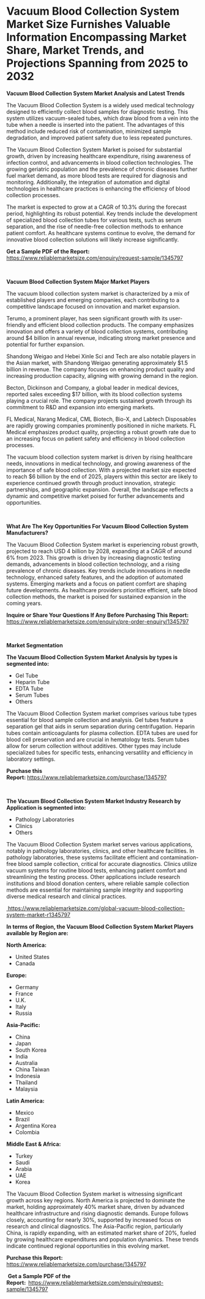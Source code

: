<p><h1>Vacuum Blood Collection System Market Size Furnishes Valuable Information Encompassing Market Share, Market Trends, and Projections Spanning from 2025 to 2032</h1></p><p><strong>Vacuum Blood Collection System Market Analysis and Latest Trends</strong></p>
<p><p>The Vacuum Blood Collection System is a widely used medical technology designed to efficiently collect blood samples for diagnostic testing. This system utilizes vacuum-sealed tubes, which draw blood from a vein into the tube when a needle is inserted into the patient. The advantages of this method include reduced risk of contamination, minimized sample degradation, and improved patient safety due to less repeated punctures.</p><p>The Vacuum Blood Collection System Market is poised for substantial growth, driven by increasing healthcare expenditure, rising awareness of infection control, and advancements in blood collection technologies. The growing geriatric population and the prevalence of chronic diseases further fuel market demand, as more blood tests are required for diagnosis and monitoring. Additionally, the integration of automation and digital technologies in healthcare practices is enhancing the efficiency of blood collection processes.</p><p>The market is expected to grow at a CAGR of 10.3% during the forecast period, highlighting its robust potential. Key trends include the development of specialized blood collection tubes for various tests, such as serum separation, and the rise of needle-free collection methods to enhance patient comfort. As healthcare systems continue to evolve, the demand for innovative blood collection solutions will likely increase significantly.</p></p>
<p><strong>Get a Sample PDF of the Report:&nbsp;</strong> <a href="https://www.reliablemarketsize.com/enquiry/request-sample/1345797?utm_campaign=3368&utm_medium=2&utm_source=Github&utm_content=ia&utm_term=13042025&utm_id=vacuum-blood-collection-system">https://www.reliablemarketsize.com/enquiry/request-sample/1345797</a></p>
<p>&nbsp;</p>
<p><strong>Vacuum Blood Collection System Major Market Players</strong></p>
<p><p>The vacuum blood collection system market is characterized by a mix of established players and emerging companies, each contributing to a competitive landscape focused on innovation and market expansion. </p><p>Terumo, a prominent player, has seen significant growth with its user-friendly and efficient blood collection products. The company emphasizes innovation and offers a variety of blood collection systems, contributing around $4 billion in annual revenue, indicating strong market presence and potential for further expansion.</p><p>Shandong Weigao and Hebei Xinle Sci and Tech are also notable players in the Asian market, with Shandong Weigao generating approximately $1.5 billion in revenue. The company focuses on enhancing product quality and increasing production capacity, aligning with growing demand in the region.</p><p>Becton, Dickinson and Company, a global leader in medical devices, reported sales exceeding $17 billion, with its blood collection systems playing a crucial role. The company projects sustained growth through its commitment to R&D and expansion into emerging markets.</p><p>FL Medical, Narang Medical, CML Biotech, Bio-X, and Labtech Disposables are rapidly growing companies prominently positioned in niche markets. FL Medical emphasizes product quality, projecting a robust growth rate due to an increasing focus on patient safety and efficiency in blood collection processes.</p><p>The vacuum blood collection system market is driven by rising healthcare needs, innovations in medical technology, and growing awareness of the importance of safe blood collection. With a projected market size expected to reach $6 billion by the end of 2025, players within this sector are likely to experience continued growth through product innovation, strategic partnerships, and geographic expansion. Overall, the landscape reflects a dynamic and competitive market poised for further advancements and opportunities.</p></p>
<p>&nbsp;</p>
<p><strong>What Are The Key Opportunities For Vacuum Blood Collection System Manufacturers?</strong></p>
<p><p>The Vacuum Blood Collection System market is experiencing robust growth, projected to reach USD 4 billion by 2028, expanding at a CAGR of around 6% from 2023. This growth is driven by increasing diagnostic testing demands, advancements in blood collection technology, and a rising prevalence of chronic diseases. Key trends include innovations in needle technology, enhanced safety features, and the adoption of automated systems. Emerging markets and a focus on patient comfort are shaping future developments. As healthcare providers prioritize efficient, safe blood collection methods, the market is poised for sustained expansion in the coming years.</p></p>
<p><strong>Inquire or Share Your Questions If Any Before Purchasing This Report:</strong> <a href="https://www.reliablemarketsize.com/enquiry/pre-order-enquiry/1345797?utm_campaign=3368&utm_medium=2&utm_source=Github&utm_content=ia&utm_term=13042025&utm_id=vacuum-blood-collection-system">https://www.reliablemarketsize.com/enquiry/pre-order-enquiry/1345797</a></p>
<p>&nbsp;</p>
<p><strong>Market Segmentation</strong></p>
<p><strong>The Vacuum Blood Collection System Market Analysis by types is segmented into:</strong></p>
<p><ul><li>Gel Tube</li><li>Heparin Tube</li><li>EDTA Tube</li><li>Serum Tubes</li><li>Others</li></ul></p>
<p><p>The Vacuum Blood Collection System market comprises various tube types essential for blood sample collection and analysis. Gel tubes feature a separation gel that aids in serum separation during centrifugation. Heparin tubes contain anticoagulants for plasma collection. EDTA tubes are used for blood cell preservation and are crucial in hematology tests. Serum tubes allow for serum collection without additives. Other types may include specialized tubes for specific tests, enhancing versatility and efficiency in laboratory settings.</p></p>
<p><strong>Purchase this Report:&nbsp;</strong><a href="https://www.reliablemarketsize.com/purchase/1345797?utm_campaign=3368&utm_medium=2&utm_source=Github&utm_content=ia&utm_term=13042025&utm_id=vacuum-blood-collection-system">https://www.reliablemarketsize.com/purchase/1345797</a></p>
<p>&nbsp;</p>
<p><strong>The Vacuum Blood Collection System Market Industry Research by Application is segmented into:</strong></p>
<p><ul><li>Pathology Laboratories</li><li>Clinics</li><li>Others</li></ul></p>
<p><p>The Vacuum Blood Collection System market serves various applications, notably in pathology laboratories, clinics, and other healthcare facilities. In pathology laboratories, these systems facilitate efficient and contamination-free blood sample collection, critical for accurate diagnostics. Clinics utilize vacuum systems for routine blood tests, enhancing patient comfort and streamlining the testing process. Other applications include research institutions and blood donation centers, where reliable sample collection methods are essential for maintaining sample integrity and supporting diverse medical research and clinical practices.</p></p>
<p><a href="https://www.reliablemarketsize.com/global-vacuum-blood-collection-system-market-r1345797?utm_campaign=3368&utm_medium=2&utm_source=Github&utm_content=ia&utm_term=13042025&utm_id=vacuum-blood-collection-system">&nbsp;https://www.reliablemarketsize.com/global-vacuum-blood-collection-system-market-r1345797</a></p>
<p><strong>In terms of Region, the Vacuum Blood Collection System Market Players available by Region are:</strong></p>
<p>
    <p> <strong> North America: </strong>
        <ul>
            <li>United States</li>
            <li>Canada</li>
        </ul>
        </p> 
    <p> <strong> Europe: </strong>
        <ul>
            <li>Germany</li>
            <li>France</li>
            <li>U.K.</li>
            <li>Italy</li>
            <li>Russia</li>
        </ul>
        </p> 
    <p> <strong> Asia-Pacific: </strong>
        <ul>
            <li>China</li>
            <li>Japan</li>
            <li>South Korea</li>
            <li>India</li>
            <li>Australia</li>
            <li>China Taiwan</li>
            <li>Indonesia</li>
            <li>Thailand</li>
            <li>Malaysia</li>
        </ul>
        </p> 
    <p> <strong> Latin America: </strong>
        <ul>
            <li>Mexico</li>
            <li>Brazil</li>
            <li>Argentina Korea</li>
            <li>Colombia</li>
        </ul>
        </p> 
    <p> <strong> Middle East & Africa: </strong>
        <ul>
            <li>Turkey</li>
            <li>Saudi</li>
            <li>Arabia</li>
            <li>UAE</li>
            <li>Korea</li>
        </ul>
    </p>
    </p>
<p><p>The Vacuum Blood Collection System market is witnessing significant growth across key regions. North America is projected to dominate the market, holding approximately 40% market share, driven by advanced healthcare infrastructure and rising diagnostic demands. Europe follows closely, accounting for nearly 30%, supported by increased focus on research and clinical diagnostics. The Asia-Pacific region, particularly China, is rapidly expanding, with an estimated market share of 20%, fueled by growing healthcare expenditures and population dynamics. These trends indicate continued regional opportunities in this evolving market.</p></p>
<p><strong>Purchase this Report: </strong><a href="https://www.reliablemarketsize.com/purchase/1345797?utm_campaign=3368&utm_medium=2&utm_source=Github&utm_content=ia&utm_term=13042025&utm_id=vacuum-blood-collection-system">https://www.reliablemarketsize.com/purchase/1345797</a></p>
<p>&nbsp;<strong>Get a Sample PDF of the Report:&nbsp;&nbsp;</strong><a href="https://www.reliablemarketsize.com/enquiry/request-sample/1345797?utm_campaign=3368&utm_medium=2&utm_source=Github&utm_content=ia&utm_term=13042025&utm_id=vacuum-blood-collection-system">https://www.reliablemarketsize.com/enquiry/request-sample/1345797</a></p>
<p><strong></strong></p>
<p><p></p><p></p><p></p></p>